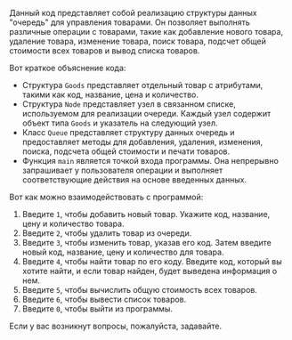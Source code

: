 Данный код представляет собой реализацию структуры данных "очередь" для управления товарами. Он позволяет выполнять различные операции с товарами, такие как добавление нового товара, удаление товара, изменение товара, поиск товара, подсчет общей стоимости всех товаров и вывод списка товаров.

Вот краткое объяснение кода:

- Структура `Goods` представляет отдельный товар с атрибутами, такими как код, название, цена и количество.
- Структура `Node` представляет узел в связанном списке, используемом для реализации очереди. Каждый узел содержит объект типа `Goods` и указатель на следующий узел.
- Класс `Queue` представляет структуру данных очередь и предоставляет методы для добавления, удаления, изменения, поиска, подсчета общей стоимости и печати товаров.
- Функция `main` является точкой входа программы. Она непрерывно запрашивает у пользователя операции и выполняет соответствующие действия на основе введенных данных.

Вот как можно взаимодействовать с программой:
1. Введите `1`, чтобы добавить новый товар. Укажите код, название, цену и количество товара.
2. Введите `2`, чтобы удалить товар из очереди.
3. Введите `3`, чтобы изменить товар, указав его код. Затем введите новый код, название, цену и количество для товара.
4. Введите `4`, чтобы найти товар по его коду. Введите код, который вы хотите найти, и если товар найден, будет выведена информация о нем.
5. Введите `5`, чтобы вычислить общую стоимость всех товаров.
6. Введите `6`, чтобы вывести список товаров.
7. Введите `0`, чтобы выйти из программы.

Если у вас возникнут вопросы, пожалуйста, задавайте.
